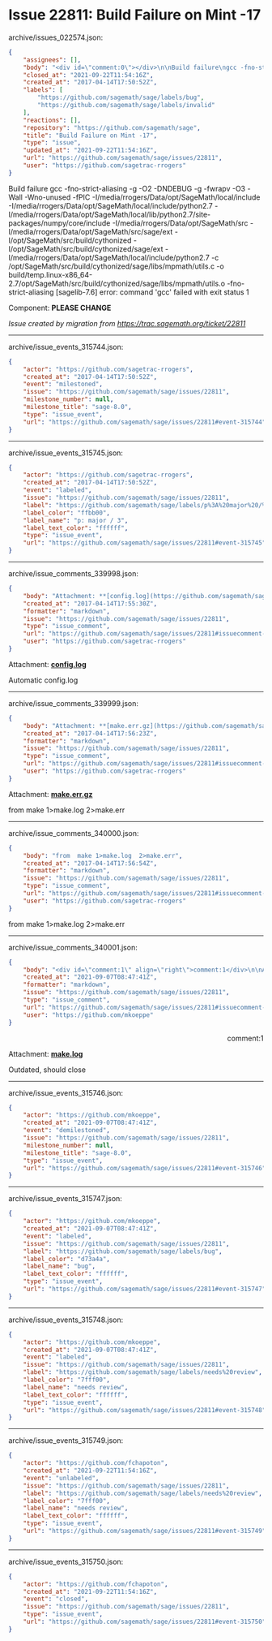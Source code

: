 # Issue 22811: Build Failure on Mint -17

archive/issues_022574.json:
```json
{
    "assignees": [],
    "body": "<div id=\"comment:0\"></div>\n\nBuild failure\ngcc -fno-strict-aliasing -g -O2 -DNDEBUG -g -fwrapv -O3 -Wall -Wno-unused -fPIC -I/media/rrogers/Data/opt/SageMath/local/include -I/media/rrogers/Data/opt/SageMath/local/include/python2.7 -I/media/rrogers/Data/opt/SageMath/local/lib/python2.7/site-packages/numpy/core/include -I/media/rrogers/Data/opt/SageMath/src -I/media/rrogers/Data/opt/SageMath/src/sage/ext -I/opt/SageMath/src/build/cythonized -I/opt/SageMath/src/build/cythonized/sage/ext -I/media/rrogers/Data/opt/SageMath/local/include/python2.7 -c /opt/SageMath/src/build/cythonized/sage/libs/mpmath/utils.c -o build/temp.linux-x86_64-2.7/opt/SageMath/src/build/cythonized/sage/libs/mpmath/utils.o -fno-strict-aliasing\n[sagelib-7.6] error: command 'gcc' failed with exit status 1\n\n\nComponent: **PLEASE CHANGE**\n\n_Issue created by migration from https://trac.sagemath.org/ticket/22811_\n\n",
    "closed_at": "2021-09-22T11:54:16Z",
    "created_at": "2017-04-14T17:50:52Z",
    "labels": [
        "https://github.com/sagemath/sage/labels/bug",
        "https://github.com/sagemath/sage/labels/invalid"
    ],
    "reactions": [],
    "repository": "https://github.com/sagemath/sage",
    "title": "Build Failure on Mint -17",
    "type": "issue",
    "updated_at": "2021-09-22T11:54:16Z",
    "url": "https://github.com/sagemath/sage/issues/22811",
    "user": "https://github.com/sagetrac-rrogers"
}
```
<div id="comment:0"></div>

Build failure
gcc -fno-strict-aliasing -g -O2 -DNDEBUG -g -fwrapv -O3 -Wall -Wno-unused -fPIC -I/media/rrogers/Data/opt/SageMath/local/include -I/media/rrogers/Data/opt/SageMath/local/include/python2.7 -I/media/rrogers/Data/opt/SageMath/local/lib/python2.7/site-packages/numpy/core/include -I/media/rrogers/Data/opt/SageMath/src -I/media/rrogers/Data/opt/SageMath/src/sage/ext -I/opt/SageMath/src/build/cythonized -I/opt/SageMath/src/build/cythonized/sage/ext -I/media/rrogers/Data/opt/SageMath/local/include/python2.7 -c /opt/SageMath/src/build/cythonized/sage/libs/mpmath/utils.c -o build/temp.linux-x86_64-2.7/opt/SageMath/src/build/cythonized/sage/libs/mpmath/utils.o -fno-strict-aliasing
[sagelib-7.6] error: command 'gcc' failed with exit status 1


Component: **PLEASE CHANGE**

_Issue created by migration from https://trac.sagemath.org/ticket/22811_





---

archive/issue_events_315744.json:
```json
{
    "actor": "https://github.com/sagetrac-rrogers",
    "created_at": "2017-04-14T17:50:52Z",
    "event": "milestoned",
    "issue": "https://github.com/sagemath/sage/issues/22811",
    "milestone_number": null,
    "milestone_title": "sage-8.0",
    "type": "issue_event",
    "url": "https://github.com/sagemath/sage/issues/22811#event-315744"
}
```



---

archive/issue_events_315745.json:
```json
{
    "actor": "https://github.com/sagetrac-rrogers",
    "created_at": "2017-04-14T17:50:52Z",
    "event": "labeled",
    "issue": "https://github.com/sagemath/sage/issues/22811",
    "label": "https://github.com/sagemath/sage/labels/p%3A%20major%20/%203",
    "label_color": "ffbb00",
    "label_name": "p: major / 3",
    "label_text_color": "ffffff",
    "type": "issue_event",
    "url": "https://github.com/sagemath/sage/issues/22811#event-315745"
}
```



---

archive/issue_comments_339998.json:
```json
{
    "body": "Attachment: **[config.log](https://github.com/sagemath/sage/files/ticket22811/config.log)**\n\nAutomatic config.log",
    "created_at": "2017-04-14T17:55:30Z",
    "formatter": "markdown",
    "issue": "https://github.com/sagemath/sage/issues/22811",
    "type": "issue_comment",
    "url": "https://github.com/sagemath/sage/issues/22811#issuecomment-339998",
    "user": "https://github.com/sagetrac-rrogers"
}
```

Attachment: **[config.log](https://github.com/sagemath/sage/files/ticket22811/config.log)**

Automatic config.log



---

archive/issue_comments_339999.json:
```json
{
    "body": "Attachment: **[make.err.gz](https://github.com/sagemath/sage/files/ticket22811/make.err.gz)**\n\nfrom  make 1>make.log  2>make.err",
    "created_at": "2017-04-14T17:56:23Z",
    "formatter": "markdown",
    "issue": "https://github.com/sagemath/sage/issues/22811",
    "type": "issue_comment",
    "url": "https://github.com/sagemath/sage/issues/22811#issuecomment-339999",
    "user": "https://github.com/sagetrac-rrogers"
}
```

Attachment: **[make.err.gz](https://github.com/sagemath/sage/files/ticket22811/make.err.gz)**

from  make 1>make.log  2>make.err



---

archive/issue_comments_340000.json:
```json
{
    "body": "from  make 1>make.log  2>make.err",
    "created_at": "2017-04-14T17:56:54Z",
    "formatter": "markdown",
    "issue": "https://github.com/sagemath/sage/issues/22811",
    "type": "issue_comment",
    "url": "https://github.com/sagemath/sage/issues/22811#issuecomment-340000",
    "user": "https://github.com/sagetrac-rrogers"
}
```

from  make 1>make.log  2>make.err



---

archive/issue_comments_340001.json:
```json
{
    "body": "<div id=\"comment:1\" align=\"right\">comment:1</div>\n\nAttachment: **[make.log](https://github.com/sagemath/sage/files/ticket22811/make.log)**\n\nOutdated, should close",
    "created_at": "2021-09-07T08:47:41Z",
    "formatter": "markdown",
    "issue": "https://github.com/sagemath/sage/issues/22811",
    "type": "issue_comment",
    "url": "https://github.com/sagemath/sage/issues/22811#issuecomment-340001",
    "user": "https://github.com/mkoeppe"
}
```

<div id="comment:1" align="right">comment:1</div>

Attachment: **[make.log](https://github.com/sagemath/sage/files/ticket22811/make.log)**

Outdated, should close



---

archive/issue_events_315746.json:
```json
{
    "actor": "https://github.com/mkoeppe",
    "created_at": "2021-09-07T08:47:41Z",
    "event": "demilestoned",
    "issue": "https://github.com/sagemath/sage/issues/22811",
    "milestone_number": null,
    "milestone_title": "sage-8.0",
    "type": "issue_event",
    "url": "https://github.com/sagemath/sage/issues/22811#event-315746"
}
```



---

archive/issue_events_315747.json:
```json
{
    "actor": "https://github.com/mkoeppe",
    "created_at": "2021-09-07T08:47:41Z",
    "event": "labeled",
    "issue": "https://github.com/sagemath/sage/issues/22811",
    "label": "https://github.com/sagemath/sage/labels/bug",
    "label_color": "d73a4a",
    "label_name": "bug",
    "label_text_color": "ffffff",
    "type": "issue_event",
    "url": "https://github.com/sagemath/sage/issues/22811#event-315747"
}
```



---

archive/issue_events_315748.json:
```json
{
    "actor": "https://github.com/mkoeppe",
    "created_at": "2021-09-07T08:47:41Z",
    "event": "labeled",
    "issue": "https://github.com/sagemath/sage/issues/22811",
    "label": "https://github.com/sagemath/sage/labels/needs%20review",
    "label_color": "7fff00",
    "label_name": "needs review",
    "label_text_color": "ffffff",
    "type": "issue_event",
    "url": "https://github.com/sagemath/sage/issues/22811#event-315748"
}
```



---

archive/issue_events_315749.json:
```json
{
    "actor": "https://github.com/fchapoton",
    "created_at": "2021-09-22T11:54:16Z",
    "event": "unlabeled",
    "issue": "https://github.com/sagemath/sage/issues/22811",
    "label": "https://github.com/sagemath/sage/labels/needs%20review",
    "label_color": "7fff00",
    "label_name": "needs review",
    "label_text_color": "ffffff",
    "type": "issue_event",
    "url": "https://github.com/sagemath/sage/issues/22811#event-315749"
}
```



---

archive/issue_events_315750.json:
```json
{
    "actor": "https://github.com/fchapoton",
    "created_at": "2021-09-22T11:54:16Z",
    "event": "closed",
    "issue": "https://github.com/sagemath/sage/issues/22811",
    "type": "issue_event",
    "url": "https://github.com/sagemath/sage/issues/22811#event-315750"
}
```
